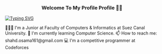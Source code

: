<h3 align="center">
  Welcome To My Profile Profile 👋✨
</h3> 

[![Typing SVG](https://readme-typing-svg.demolab.com?font=Fira+Code&pause=1000&color=D1B1F7&random=false&width=435&lines=+I'm+Shahd+Osama+;I'm+A+CS+Student+;And++Backend+Developer)](https://git.io/typing-svg)

<p>
  👩🏽‍💻 I'm a Junior at Faculty of Computers & Informatics at Suez Canal University.
  🌱 I'm currently learning Computer Science.
  📫 How to reach me:  shahd.osama161@gmail.com
  💻 I'm a competitive programmer at Codeforces
</p>
<!--

**shahd-osama/shahd-osama** is a ✨ _special_ ✨ repository because its `README.md` (this file) appears on your GitHub profile.

Here are some ideas to get you started:

- 🔭 I’m currently working on ...
- 🌱 I’m currently learning ...
- 👯 I’m looking to collaborate on ...
- 🤔 I’m looking for help with ...
- 💬 Ask me about ...
- 📫 How to reach me: ...
- 😄 Pronouns: ...
- ⚡ Fun fact: ...
-->
